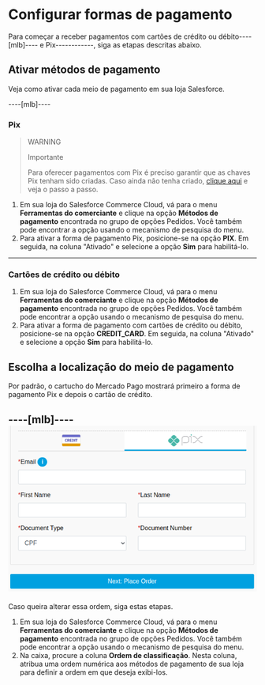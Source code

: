 # Configurar formas de pagamento

Para começar a receber pagamentos com cartões de crédito ou débito----[mlb]---- e Pix------------, siga as etapas descritas abaixo.

## Ativar métodos de pagamento

Veja como ativar cada meio de pagamento em sua loja Salesforce.

----[mlb]----
### Pix

> WARNING
>
> Importante
>
> Para oferecer pagamentos com Pix é preciso garantir que as chaves Pix tenham sido criadas. Caso ainda não tenha criado, [clique aqui](https://www.youtube.com/watch?v=60tApKYVnkA) e veja o passo a passo.

1. Em sua loja do Salesforce Commerce Cloud, vá para o menu **Ferramentas do comerciante** e clique na opção **Métodos de pagamento** encontrada no grupo de opções Pedidos. Você também pode encontrar a opção usando o mecanismo de pesquisa do menu.
2. Para ativar a forma de pagamento Pix, posicione-se na opção **PIX**. Em seguida, na coluna "Ativado" e selecione a opção **Sim** para habilitá-lo.
------------

### Cartões de crédito ou débito

1. Em sua loja do Salesforce Commerce Cloud, vá para o menu **Ferramentas do comerciante** e clique na opção **Métodos de pagamento** encontrada no grupo de opções Pedidos. Você também pode encontrar a opção usando o mecanismo de pesquisa do menu.
2. Para ativar a forma de pagamento com cartões de crédito ou débito, posicione-se na opção **CREDIT_CARD**. Em seguida, na coluna "Ativado" e selecione a opção **Sim** para habilitá-lo.

## Escolha a localização do meio de pagamento

Por padrão, o cartucho do Mercado Pago mostrará primeiro a forma de pagamento Pix e depois o cartão de crédito. 

----[mlb]----
![payment-methods](/images/salesforce/payment-methods.png)
------------

Caso queira alterar essa ordem, siga estas etapas.

1. Em sua loja do Salesforce Commerce Cloud, vá para o menu **Ferramentas do comerciante** e clique na opção **Métodos de pagamento** encontrada no grupo de opções Pedidos. Você também pode encontrar a opção usando o mecanismo de pesquisa do menu.
2. Na caixa, procure a coluna **Ordem de classificação**. Nesta coluna, atribua uma ordem numérica aos métodos de pagamento de sua loja para definir a ordem em que deseja exibi-los.